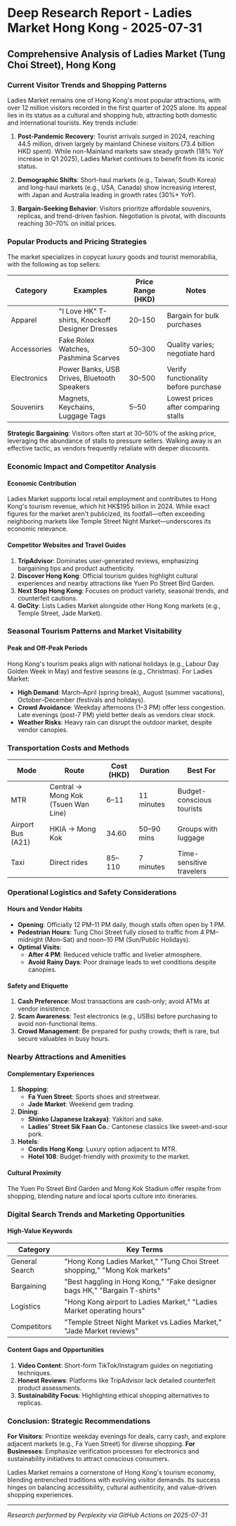 # Deep Research Report - Ladies Market Hong Kong - 2025-07-31

## Comprehensive Analysis of Ladies Market (Tung Choi Street), Hong Kong

### Current Visitor Trends and Shopping Patterns
Ladies Market remains one of Hong Kong's most popular attractions, with over 12 million visitors recorded in the first quarter of 2025 alone. Its appeal lies in its status as a cultural and shopping hub, attracting both domestic and international tourists. Key trends include:

1. **Post-Pandemic Recovery**: Tourist arrivals surged in 2024, reaching 44.5 million, driven largely by mainland Chinese visitors (73.4 billion HKD spent). While non-Mainland markets saw steady growth (18% YoY increase in Q1 2025), Ladies Market continues to benefit from its iconic status.

2. **Demographic Shifts**: Short-haul markets (e.g., Taiwan, South Korea) and long-haul markets (e.g., USA, Canada) show increasing interest, with Japan and Australia leading in growth rates (30%+ YoY).

3. **Bargain-Seeking Behavior**: Visitors prioritize affordable souvenirs, replicas, and trend-driven fashion. Negotiation is pivotal, with discounts reaching 30–70% on initial prices.

### Popular Products and Pricing Strategies
The market specializes in copycat luxury goods and tourist memorabilia, with the following as top sellers:

| Category | Examples | Price Range (HKD) | Notes |
|----------|----------|-------------------|-------|
| Apparel | "I Love HK" T-shirts, Knockoff Designer Dresses | 20–150 | Bargain for bulk purchases |
| Accessories | Fake Rolex Watches, Pashmina Scarves | 50–300 | Quality varies; negotiate hard |
| Electronics | Power Banks, USB Drives, Bluetooth Speakers | 30–500 | Verify functionality before purchase |
| Souvenirs | Magnets, Keychains, Luggage Tags | 5–50 | Lowest prices after comparing stalls |

**Strategic Bargaining**: Visitors often start at 30–50% of the asking price, leveraging the abundance of stalls to pressure sellers. Walking away is an effective tactic, as vendors frequently retaliate with deeper discounts.

### Economic Impact and Competitor Analysis
#### Economic Contribution
Ladies Market supports local retail employment and contributes to Hong Kong's tourism revenue, which hit HK$195 billion in 2024. While exact figures for the market aren't publicized, its footfall—often exceeding neighboring markets like Temple Street Night Market—underscores its economic relevance.

#### Competitor Websites and Travel Guides
1. **TripAdvisor**: Dominates user-generated reviews, emphasizing bargaining tips and product authenticity.
2. **Discover Hong Kong**: Official tourism guides highlight cultural experiences and nearby attractions like Yuen Po Street Bird Garden.
3. **Next Stop Hong Kong**: Focuses on product variety, seasonal trends, and counterfeit cautions.
4. **GoCity**: Lists Ladies Market alongside other Hong Kong markets (e.g., Temple Street, Jade Market).

### Seasonal Tourism Patterns and Market Visitability
#### Peak and Off-Peak Periods
Hong Kong's tourism peaks align with national holidays (e.g., Labour Day Golden Week in May) and festive seasons (e.g., Christmas). For Ladies Market:
- **High Demand**: March–April (spring break), August (summer vacations), October–December (festivals and holidays).
- **Crowd Avoidance**: Weekday afternoons (1–3 PM) offer less congestion. Late evenings (post-7 PM) yield better deals as vendors clear stock.
- **Weather Risks**: Heavy rain can disrupt the outdoor market, despite vendor canopies.

### Transportation Costs and Methods
| Mode | Route | Cost (HKD) | Duration | Best For |
|------|-------|------------|----------|----------|
| MTR | Central → Mong Kok (Tsuen Wan Line) | 6–11 | 11 minutes | Budget-conscious tourists |
| Airport Bus (A21) | HKIA → Mong Kok | 34.60 | 50–90 mins | Groups with luggage |
| Taxi | Direct rides | 85–110 | 7 minutes | Time-sensitive travelers |

### Operational Logistics and Safety Considerations
#### Hours and Vendor Habits
- **Opening**: Officially 12 PM–11 PM daily, though stalls often open by 1 PM.
- **Pedestrian Hours**: Tung Choi Street fully closed to traffic from 4 PM–midnight (Mon–Sat) and noon–10 PM (Sun/Public Holidays).
- **Optimal Visits**:
  - **After 4 PM**: Reduced vehicle traffic and livelier atmosphere.
  - **Avoid Rainy Days**: Poor drainage leads to wet conditions despite canopies.

#### Safety and Etiquette
1. **Cash Preference**: Most transactions are cash-only; avoid ATMs at vendor insistence.
2. **Scam Awareness**: Test electronics (e.g., USBs) before purchasing to avoid non-functional items.
3. **Crowd Management**: Be prepared for pushy crowds; theft is rare, but secure valuables in busy hours.

### Nearby Attractions and Amenities
#### Complementary Experiences
1. **Shopping**:
   - **Fa Yuen Street**: Sports shoes and streetwear.
   - **Jade Market**: Weekend gem trading.
2. **Dining**:
   - **Shinko (Japanese Izakaya)**: Yakitori and sake.
   - **Ladies' Street Sik Faan Co.**: Cantonese classics like sweet-and-sour pork.
3. **Hotels**:
   - **Cordis Hong Kong**: Luxury option adjacent to MTR.
   - **Hotel 108**: Budget-friendly with proximity to the market.

#### Cultural Proximity
The Yuen Po Street Bird Garden and Mong Kok Stadium offer respite from shopping, blending nature and local sports culture into itineraries.

### Digital Search Trends and Marketing Opportunities
#### High-Value Keywords
| Category | Key Terms |
|----------|-----------|
| General Search | "Hong Kong Ladies Market," "Tung Choi Street shopping," "Mong Kok markets" |
| Bargaining | "Best haggling in Hong Kong," "Fake designer bags HK," "Bargain T-shirts" |
| Logistics | "Hong Kong airport to Ladies Market," "Ladies Market operating hours" |
| Competitors | "Temple Street Night Market vs Ladies Market," "Jade Market reviews" |

#### Content Gaps and Opportunities
1. **Video Content**: Short-form TikTok/Instagram guides on negotiating techniques.
2. **Honest Reviews**: Platforms like TripAdvisor lack detailed counterfeit product assessments.
3. **Sustainability Focus**: Highlighting ethical shopping alternatives to replicas.

### Conclusion: Strategic Recommendations
**For Visitors**: Prioritize weekday evenings for deals, carry cash, and explore adjacent markets (e.g., Fa Yuen Street) for diverse shopping.
**For Businesses**: Emphasize verification processes for electronics and sustainability initiatives to attract conscious consumers.

Ladies Market remains a cornerstone of Hong Kong's tourism economy, blending entrenched traditions with evolving visitor demands. Its success hinges on balancing accessibility, cultural authenticity, and value-driven shopping experiences.

---
*Research performed by Perplexity via GitHub Actions on 2025-07-31*